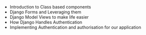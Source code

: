 - Introduction to Class based components
- Django Forms and Leveraging them
- Django Model Views to make life easier
- How Django Handles Authentication
- Implementing Authentication and authorisation for our application
